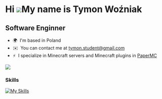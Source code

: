 Hi ![](https://user-images.githubusercontent.com/18350557/176309783-0785949b-9127-417c-8b55-ab5a4333674e.gif)My name is Tymon Woźniak
=====================================================================================================================================

Software Enginner
-----------------

* 🌍  I'm based in Poland
* ✉️  You can contact me at [tymon.student@gmail.com](mailto:tymon.student@gmail.com)
* ⚡  I specialize in Minecraft servers and Minecraft plugins in [PaperMC](https://papermc.io/)

[![](https://visitcount.itsvg.in/api?id=Moderrek&label=Profile%20Views&color=10&icon=3&pretty=true)](https://visitcount.itsvg.in)

### Skills


[![My Skills](https://skillicons.dev/icons?i=bash,c,cloudflare,cmake,cpp,cs,css,electron,expressjs,git,github,gradle,html,idea,java,javascript,linux,markdown,mysql,nextjs,nodejs,postgresql,python,react,redux,rider,rust,sentry,sublime,tailwindcss,typescript,ubuntu,unity,visualstudio,vscode,vuejs,webstorm,windows&theme=dark&perline=9)](https://skillicons.dev)
